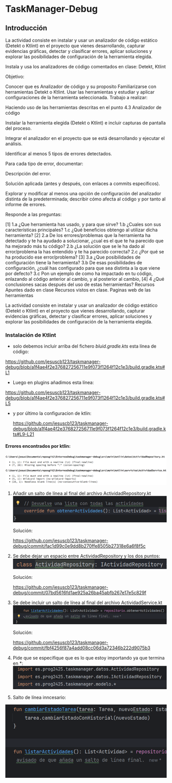 # TaskManager-Debug

## Introducción
La actividad consiste en instalar y usar un analizador de código estático (Detekt o Ktlint) en el proyecto que vienes desarrollando, capturar evidencias gráficas, detectar y clasificar errores, aplicar soluciones y explorar las posibilidades de configuración de la herramienta elegida.

Instala y usa los analizadores de código comentados en clase: Detekt, Ktlint

Objetivo:

Conocer que es Analizador de código y su proposito
Familiarizarse con herramientas Detekt o Ktlint.
Usar las herramientas y estudiar y aplicar configuraciones de la herramienta seleccionada.
Trabajo a realizar:

Haciendo uso de las herramientas descritas en el punto 4.3 Analizador de código

Instalar la herramienta elegida (Detekt o Ktlint) e incluir capturas de pantalla del proceso.

Integrar el analizador en el proyecto que se está desarrollando y ejecutar el análisis.

Identificar al menos 5 tipos de errores detectados.

Para cada tipo de error, documentar:

Descripción del error.

Solución aplicada (antes y después, con enlaces a commits específicos).

Explorar y modificar al menos una opción de configuración del analizador distinta de la predeterminada; describir cómo afecta al código y por tanto al informe de errores.

Responde a las preguntas:

[1]
1.a ¿Que herramienta has usado, y para que sirve?
1.b ¿Cuales son sus características principales?
1.c ¿Qué beneficios obtengo al utilizar dicha herramienta?
[2]
2.a De los errores/problemas que la herramienta ha detectado y te ha ayudado a solucionar, ¿cual es el que te ha parecido que ha mejorado más tu código?
2.b ¿La solución que se le ha dado al error/problema la has entendido y te ha parecido correcta?
2.c ¿Por qué se ha producido ese error/problema?
[3]
3.a ¿Que posibilidades de configuración tiene la herramienta?
3.b De esas posibilidades de configuración, ¿cuál has configurado para que sea distinta a la que viene por defecto?
3.c Pon un ejemplo de como ha impactado en tu código, enlazando al código anterior al cambio, y al posterior al cambio,
[4]
4 ¿Qué conclusiones sacas después del uso de estas herramientas?
Recursos
Apuntes dado en clase
Recursos vistos en clase.
Paginas web de las herramientas






La actividad consiste en instalar y usar un analizador de código estático (Detekt o Ktlint) en el proyecto que vienes desarrollando, capturar evidencias gráficas, detectar y clasificar errores, aplicar soluciones y explorar las posibilidades de configuración de la herramienta elegida.

### Instalación de Ktlint
-  solo debemos incluir arriba del fichero *bluid.gradle.kts* esta línea de código:

https://github.com/jesuscb123/taskmanager-debug/blob/a1f4ae4f2e376827256711e9f073f1264f12c1e3/build.gradle.kts#L1

- Luego en plugins añadimos esta línea:

https://github.com/jesuscb123/taskmanager-debug/blob/a1f4ae4f2e376827256711e9f073f1264f12c1e3/build.gradle.kts#L5

- y por último la configuracion de ktlin:

  https://github.com/jesuscb123/taskmanager-debug/blob/a1f4ae4f2e376827256711e9f073f1264f12c1e3/build.gradle.kts#L9-L21

#### Errores encontrados por ktlin:
![img.png](./images/imgErrores.png)
1. Añadir un salto de línea al final del archivo ActividadRepository.kt
![img.png](./images/img5.png)

    Solución: 

    https://github.com/jesuscb123/taskmanager-debug/commit/fac1d99c0e9dd8b270ffe8505b27318e6a6f8f5c
2. Se debe dejar un espacio entre ActividadRepository y los dos puntos:
![img.png](./images/img4.png)

    Solución:

    https://github.com/jesuscb123/taskmanager-debug/commit/07bd5616fd1ae925a26ba45abfb267e17e5c829f
3. Se debe incluir un salto de línea al final del archivo ActividadService.kt
![img.png](./images/img6.png)

    Solución:

    https://github.com/jesuscb123/taskmanager-debug/commit/fbf4256f87a4add08cc06d3a72346b222d9075b3
4. Pide que se especifique que es lo que estoy importando ya que termina en *:
![img.png](./images/img8.png)
5. Salto de línea inncesario:

![img.png](./images/img9.png)

